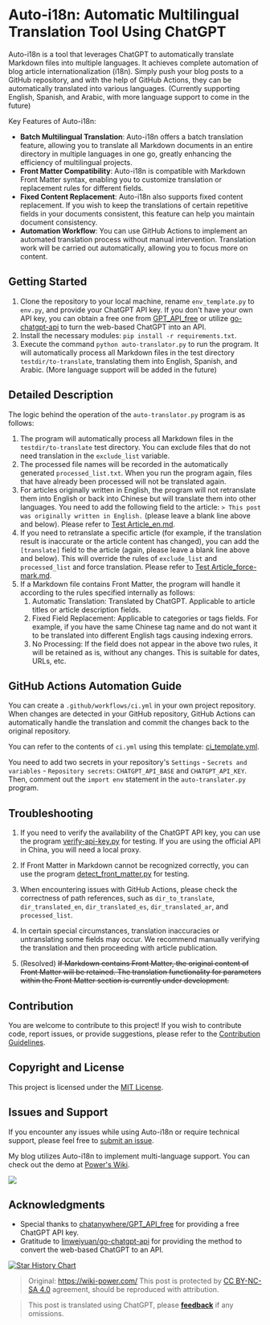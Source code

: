 # Auto-i18n: Automatic Multilingual Translation Tool Using ChatGPT

Auto-i18n is a tool that leverages ChatGPT to automatically translate Markdown files into multiple languages. It achieves complete automation of blog article internationalization (i18n). Simply push your blog posts to a GitHub repository, and with the help of GitHub Actions, they can be automatically translated into various languages. (Currently supporting English, Spanish, and Arabic, with more language support to come in the future)

Key Features of Auto-i18n:

- **Batch Multilingual Translation**: Auto-i18n offers a batch translation feature, allowing you to translate all Markdown documents in an entire directory in multiple languages in one go, greatly enhancing the efficiency of multilingual projects.
- **Front Matter Compatibility**: Auto-i18n is compatible with Markdown Front Matter syntax, enabling you to customize translation or replacement rules for different fields.
- **Fixed Content Replacement**: Auto-i18n also supports fixed content replacement. If you wish to keep the translations of certain repetitive fields in your documents consistent, this feature can help you maintain document consistency.
- **Automation Workflow**: You can use GitHub Actions to implement an automated translation process without manual intervention. Translation work will be carried out automatically, allowing you to focus more on content.

## Getting Started

1. Clone the repository to your local machine, rename `env_template.py` to `env.py`, and provide your ChatGPT API key. If you don't have your own API key, you can obtain a free one from [GPT_API_free](https://github.com/chatanywhere/GPT_API_free) or utilize [go-chatgpt-api](https://github.com/linweiyuan/go-chatgpt-api) to turn the web-based ChatGPT into an API.
2. Install the necessary modules: `pip install -r requirements.txt`.
3. Execute the command `python auto-translator.py` to run the program. It will automatically process all Markdown files in the test directory `testdir/to-translate`, translating them into English, Spanish, and Arabic. (More language support will be added in the future)

## Detailed Description

The logic behind the operation of the `auto-translator.py` program is as follows:

1. The program will automatically process all Markdown files in the `testdir/to-translate` test directory. You can exclude files that do not need translation in the `exclude_list` variable.
2. The processed file names will be recorded in the automatically generated `processed_list.txt`. When you run the program again, files that have already been processed will not be translated again.
3. For articles originally written in English, the program will not retranslate them into English or back into Chinese but will translate them into other languages. You need to add the following field to the article: `> This post was originally written in English.` (please leave a blank line above and below). Please refer to [Test Article\_en.md](https://github.com/linyuxuanlin/Auto-i18n/blob/main/testdir/to-translate/测试文章_en.md).
4. If you need to retranslate a specific article (for example, if the translation result is inaccurate or the article content has changed), you can add the `[translate]` field to the article (again, please leave a blank line above and below). This will override the rules of `exclude_list` and `processed_list` and force translation. Please refer to [Test Article\_force-mark.md](https://github.com/linyuxuanlin/Auto-i18n/blob/main/testdir/to-translate/测试文章_force-mark.md).
5. If a Markdown file contains Front Matter, the program will handle it according to the rules specified internally as follows:
   1. Automatic Translation: Translated by ChatGPT. Applicable to article titles or article description fields.
   2. Fixed Field Replacement: Applicable to categories or tags fields. For example, if you have the same Chinese tag name and do not want it to be translated into different English tags causing indexing errors.
   3. No Processing: If the field does not appear in the above two rules, it will be retained as is, without any changes. This is suitable for dates, URLs, etc.

## GitHub Actions Automation Guide

You can create a `.github/workflows/ci.yml` in your own project repository. When changes are detected in your GitHub repository, GitHub Actions can automatically handle the translation and commit the changes back to the original repository.

You can refer to the contents of `ci.yml` using this template: [ci_template.yml](https://github.com/linyuxuanlin/Auto-i18n/blob/main/ci_template.yml).

You need to add two secrets in your repository's `Settings` - `Secrets and variables` - `Repository secrets`: `CHATGPT_API_BASE` and `CHATGPT_API_KEY`. Then, comment out the `import env` statement in the `auto-translater.py` program.

## Troubleshooting

1. If you need to verify the availability of the ChatGPT API key, you can use the program [verify-api-key.py](https://github.com/linyuxuanlin/Auto-i18n/blob/main/Archive/verify-api-key.py) for testing. If you are using the official API in China, you will need a local proxy.
2. If Front Matter in Markdown cannot be recognized correctly, you can use the program [detect_front_matter.py](https://github.com/linyuxuanlin/Auto-i18n/blob/main/Archive/detect_front_matter.py) for testing.
3. When encountering issues with GitHub Actions, please check the correctness of path references, such as `dir_to_translate`, `dir_translated_en`, `dir_translated_es`, `dir_translated_ar`, and `processed_list`.

1. In certain special circumstances, translation inaccuracies or untranslating some fields may occur. We recommend manually verifying the translation and then proceeding with article publication.

2. (Resolved) ~~If Markdown contains Front Matter, the original content of Front Matter will be retained. The translation functionality for parameters within the Front Matter section is currently under development.~~

## Contribution

You are welcome to contribute to this project! If you wish to contribute code, report issues, or provide suggestions, please refer to the [Contribution Guidelines](https://github.com/linyuxuanlin/Auto-i18n/blob/main/CONTRIBUTING.md).

## Copyright and License

This project is licensed under the [MIT License](https://github.com/linyuxuanlin/Auto-i18n/blob/main/LICENSE).

## Issues and Support

If you encounter any issues while using Auto-i18n or require technical support, please feel free to [submit an issue](https://github.com/linyuxuanlin/Auto-i18n/issues).

My blog utilizes Auto-i18n to implement multi-language support. You can check out the demo at [Power's Wiki](https://wiki-power.com).

[![](https://wiki-media-1253965369.cos.ap-guangzhou.myqcloud.com/img/202310222223670.png)](https://wiki-power.com)

## Acknowledgments

- Special thanks to [chatanywhere/GPT_API_free](https://github.com/chatanywhere/GPT_API_free) for providing a free ChatGPT API key.
- Gratitude to [linweiyuan/go-chatgpt-api](https://github.com/linweiyuan/go-chatgpt-api) for providing the method to convert the web-based ChatGPT to an API.

[![Star History Chart](https://api.star-history.com/svg?repos=linyuxuanlin/Auto-i18n&type=Date)](https://star-history.com/#linyuxuanlin/Auto-i18n&Date)

> Original: <https://wiki-power.com/>
> This post is protected by [CC BY-NC-SA 4.0](https://creativecommons.org/licenses/by/4.0/deed.en) agreement, should be reproduced with attribution.

> This post is translated using ChatGPT, please [**feedback**](https://github.com/linyuxuanlin/Wiki_MkDocs/issues/new) if any omissions.